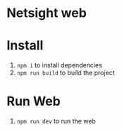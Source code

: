 # Netsight web

# Install

1. `npm i` to install dependencies
2. `npm run build` to build the project

# Run Web

1. `npm run dev` to run the web
